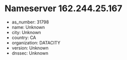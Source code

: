 # Nameserver 162.244.25.167

* as_number: 31798
* name: Unknown
* city: Unknown
* country: CA
* organization: DATACITY
* version: Unknown
* dnssec: Unknown
